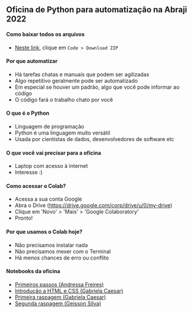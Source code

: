 ## Oficina de Python para automatização na Abraji 2022

#### Como baixar todos os arquivos
- [Neste link](https://github.com/python-abraji-2022/python-para-automatizacao-abraji-2022), clique em ``Code > Download ZIP``        

#### Por que automatizar
- Há tarefas chatas e manuais que podem ser agilizadas      
- Algo repetitivo geralmente pode ser automatizado
- Em especial se houver um padrão, algo que você pode informar ao código      
- O código fará o trabalho chato por você     

#### O que é o Python
- Linguagem de programação      
- Python é uma linguagem muito versátil       
- Usada por cientistas de dados, desenvolvedores de software etc

#### O que você vai precisar para a oficina      
- Laptop com acesso à internet          
- Interesse :)       

#### Como acessar o Colab?
- Acessa a sua conta Google           
- Abra o Drive (https://drive.google.com/corp/drive/u/0/my-drive)     
- Clique em 'Novo' > 'Mais' > 'Google Colaboratory'       
- Pronto!       

#### Por que usamos o Colab hoje?       
- Não precisamos instalar nada        
- Não precisamos mexer com o Terminal         
- Há menos chances de erro ou conflito        

#### Notebooks da oficina
- [Primeiros passos (Andressa Freires)](https://github.com/python-abraji-2022/python-para-automatizacao-abraji-2022/blob/main/notebook-colab/Resuma%CC%83o_Python_Abraji.ipynb)       
- [Introdução a HTML e CSS (Gabriela Caesar)](https://github.com/python-abraji-2022/python-para-automatizacao-abraji-2022/blob/main/ppt-html-css/html-e-css-o-basico-gabriela-caesar.pdf)           
- [Primeira raspagem (Gabriela Caesar)](https://github.com/python-abraji-2022/python-para-automatizacao-abraji-2022/blob/main/notebook-colab/raspagem_site_ssp.ipynb)          
- [Segunda raspagem (Geisson Silva)](https://github.com/python-abraji-2022/python-para-automatizacao-abraji-2022/blob/main/notebook-colab/caixaNotebook.ipynb)        
